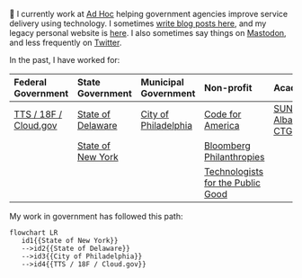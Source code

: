 :wave: I currently work at [Ad Hoc](https://adhocteam.us/) helping government agencies improve service delivery using technology. I sometimes [write blog posts here](https://mheadd.medium.com/), and my legacy personal website is [here](https://civic.io). I also sometimes say things on [Mastodon](https://mastodon.social/@mheadd), and less frequently on [Twitter](https://twitter.com/mheadd).

In the past, I have worked for:

  
|  Federal Government | State Government  | Municipal Government  | Non-profit  |  Academia |
|:---|:---|:---|:---|:---|
| [TTS / 18F / Cloud.gov](https://www.gsa.gov/about-us/organization/federal-acquisition-service/technology-transformation-services) | [State of Delaware](https://dti.delaware.gov/)  | [City of Philadelphia](https://www.phila.gov/)  | [Code for America ](https://codeforamerica.org/)  | [SUNY Albany CTG](https://www.ctg.albany.edu/) |
|   | [State of New York](https://www.nysenate.gov/)  |   | [Bloomberg Philanthropies](https://whatworkscities.bloomberg.org/)  | |
|   |   |   | [Technologists for the Public Good](https://www.publicgood.tech/)  | |


My work in government has followed this path:

```mermaid
flowchart LR
   id1{{State of New York}}
   -->id2{{State of Delaware}}
   -->id3{{City of Philadelphia}}
   -->id4{{TTS / 18F / Cloud.gov}}
```
